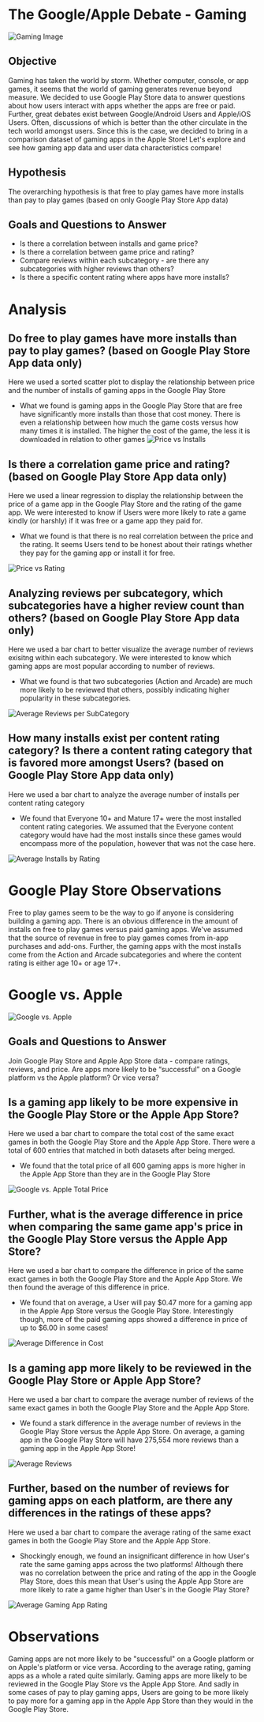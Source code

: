 # The Google/Apple Debate - Gaming

![Gaming Image](https://cdn.mos.cms.futurecdn.net/skhxF9RhghquJuv7GfnCWR-1024-80.jpg.webp)

## Objective
Gaming has taken the world by storm. Whether computer, console, or app games, it seems that the world of gaming generates revenue beyond measure. We decided to use Google Play 
Store data to answer questions about how users interact with apps whether the apps are free or paid.
Further, great debates exist between Google/Android Users and Apple/iOS Users. Often, discussions of which is better than the other circulate in the tech world amongst users. 
Since this is the case, we decided to bring in a comparison dataset of gaming apps in the Apple Store! Let's explore and see how gaming app data and user data characteristics
compare!

## Hypothesis
The overarching hypothesis is that free to play games have more installs than pay to play games (based on only Google Play Store App data)

## Goals and Questions to Answer

- Is there a correlation between installs and game price?
- Is there a correlation between game price and rating?
- Compare reviews within each subcategory - are there any subcategories with higher reviews than others?
- Is there a specific content rating where apps have more installs?


# Analysis 
## Do free to play games have more installs than pay to play games? (based on Google Play Store App data only)
Here we used a sorted scatter plot to display the relationship between price and the number of installs of gaming apps in the Google Play Store
 - What we found is gaming apps in the Google Play Store that are free have significantly more installs than those that cost money. There is even a relationship between how much
 the game costs versus how many times it is installed. The higher the cost of the game, the less it is downloaded in relation to other games
![Price vs Installs](https://github.com/britchin/project_one/blob/main/Resources/Price%20vs%20Installs_Scatter.png)

## Is there a correlation game price and rating? (based on Google Play Store App data only)
Here we used a linear regression to display the relationship between the price of a game app in the Google Play Store and the rating of the game app. We were interested to know 
if Users were more likely to rate a game kindly (or harshly) if it was free or a game app they paid for.
 - What we found is that there is no real correlation between the price and the rating. It seems Users tend to be honest about their ratings whether they pay for the gaming app or install it for free.
 
 ![Price vs Rating](https://github.com/britchin/project_one/blob/main/Resources/Price%20vs%20Rating_Linregress.png)
 
 ## Analyzing reviews per subcategory, which subcategories have a higher review count than others? (based on Google Play Store App data only)
 Here we used a bar chart to better visualize the average number of reviews exisitng within each subcategory. We were interested to know which gaming apps are most popular according to number of reviews.
 - What we found is that two subcategories (Action and Arcade) are much more likely to be reviewed that others, possibly indicating higher popularity in these subcategories.
 
 ![Average Reviews per SubCategory](https://github.com/britchin/project_one/blob/main/Resources/Average%20Number%20of%20Reviews%20by%20Sub%20Category.png)
 
 ## How many installs exist per content rating category? Is there a content rating category that is favored more amongst Users? (based on Google Play Store App data only)
 Here we used a bar chart to analyze the average number of installs per content rating category
 - We found that Everyone 10+ and Mature 17+ were the most installed content rating categories. We assumed that the Everyone content category would have had the most installs since these games would encompass more of the population, however that was not the case here. 
 
  ![Average Installs by Rating](https://github.com/britchin/project_one/blob/main/Resources/Average%20Installs%20by%20Rating.png)
  
# Google Play Store Observations
Free to play games seem to be the way to go if anyone is considering building a gaming app. There is an obvious difference in the amount of installs on free to play games versus paid gaming apps. We've assumed that the source of revenue in free to play games comes from in-app purchases and add-ons. Further, the gaming apps with the most installs come from the Action and Arcade subcategories and where the content rating is either age 10+ or age 17+.
  
# Google vs. Apple

![Google vs. Apple](https://www.techaheadcorp.com/wp-content/uploads/2019/01/android-vs-ios-which-platform-better-for-app-development.png)

## Goals and Questions to Answer

Join Google Play Store and Apple App Store data - compare ratings, reviews, and price. Are apps more likely to be “successful” on a Google platform vs the Apple platform? 
Or vice versa?

## Is a gaming app likely to be more expensive in the Google Play Store or the Apple App Store?
Here we used a bar chart to compare the total cost of the same exact games in both the Google Play Store and the Apple App Store. There were a total of 600 entries that matched in both datasets after being merged. 
 - We found that the total price of all 600 gaming apps is more higher in the Apple App Store than they are in the Google Play Store
 
![Google vs. Apple Total Price](https://github.com/britchin/project_one/blob/main/Resources/Apple%20vs%20Google%20Total%20Price.png) 

## Further, what is the average difference in price when comparing the same game app's price in the Google Play Store versus the Apple App Store?
Here we used a bar chart to compare the difference in price of the same exact games in both the Google Play Store and the Apple App Store. We then found the average of this difference in price.
 - We found that on average, a User will pay $0.47 more for a gaming app in the Apple App Store versus the Google Play Store. Interestingly though, more of the paid gaming apps showed a difference in price of up to $6.00 in some cases!
 
![Average Difference in Cost](https://github.com/britchin/project_one/blob/main/Resources/Average%20Difference%20in%20Cost.png)

## Is a gaming app more likely to be reviewed in the Google Play Store or Apple App Store?
Here we used a bar chart to compare the average number of reviews of the same exact games in both the Google Play Store and the Apple App Store. 
 - We found a stark difference in the average number of reviews in the Google Play Store versus the Apple App Store. On average, a gaming app in the Google Play Store will have 275,554 more reviews than a gaming app in the Apple App Store!
 
 ![Average Reviews](https://github.com/britchin/project_one/blob/main/Resources/Average%20Number%20of%20Reviews.png)
 
 ## Further, based on the number of reviews for gaming apps on each platform, are there any differences in the ratings of these apps?
 Here we used a bar chart to compare the average rating of the same exact games in both the Google Play Store and the Apple App Store. 
  - Shockingly enough, we found an insignificant difference in how User's rate the same gaming apps across the two platforms! Although there was no correlation between the price and rating of the app in the Google Play Store, does this mean that User's using the Apple App Store are more likely to rate a game higher than User's in the Google Play Store?
  
![Average Gaming App Rating](https://github.com/britchin/project_one/blob/main/Resources/Average%20Rating.png)

# Observations
Gaming apps are not more likely to be "successful" on a Google platform or on Apple's platform or vice versa. According to the average rating, gaming apps as a whole a rated quite similarly. Gaming apps are more likely to be reviewed in the Google Play Store vs the Apple App Store. And sadly in some cases of pay to play gaming apps, Users are going to be more likely to pay more for a gaming app in the Apple App Store than they would in the Google Play Store.
